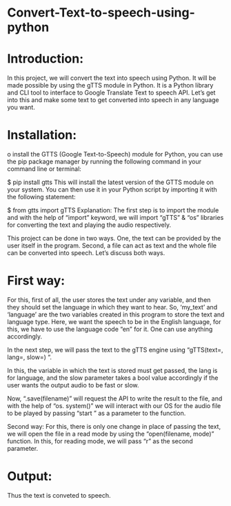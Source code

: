 # Convert-Text-to-speech-using-python

# Introduction:
In this project, we will convert the text into speech using Python. It will be made possible by using the gTTS module in Python. It is a Python library and CLI tool to interface to Google Translate Text to speech API. Let’s get into this and make some text to get converted into speech in any language you want.

# Installation: 
o install the GTTS (Google Text-to-Speech) module for Python, you can use the pip package manager by running the following command in your command line or terminal:

$ pip install gtts
This will install the latest version of the GTTS module on your system. You can then use it in your Python script by importing it with the following statement:

$ from gtts import gTTS
Explanation:
The first step is to import the module and with the help of “import” keyword, we will import “gTTS” & “os” libraries for converting the text and playing the audio respectively.

This project can be done in two ways. One, the text can be provided by the user itself in the program. Second, a file can act as text and the whole file can be converted into speech. Let’s discuss both ways.

# First way:
For this, first of all, the user stores the text under any variable, and then they should set the language in which they want to hear. So, ‘my_text’ and ‘language’ are the two variables created in this program to store the text and language type. Here, we want the speech to be in the English language, for this, we have to use the language code “en” for it. One can use anything accordingly.

In the next step, we will pass the text to the gTTS engine using “gTTS(text=, lang=, slow=) “.

In this, the variable in which the text is stored must get passed, the lang is for language, and the slow parameter takes a bool value accordingly if the user wants the output audio to be fast or slow.

Now, “.save(filename)” will request the API to write the result to the file, and with the help of “os. system()” we will interact with our OS for the audio file to be played by passing “start <filename>” as a parameter to the function.

Second way:
For this, there is only one change in place of passing the text, we will open the file in a read mode by using the “open(filename, mode)” function. In this, for reading mode, we will pass “r” as the second parameter.

# Output:

Thus the text is conveted to speech.

